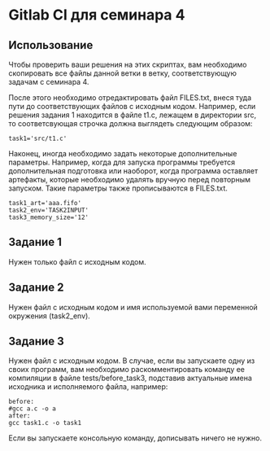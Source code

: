# Gitlab CI для семинара 4

## Использование

Чтобы проверить ваши решения на этих скриптах, вам необходимо скопировать
все файлы данной ветки в ветку, соответствующую задачам с семинара 4.

После этого необходимо отредактировать файл FILES.txt, внеся туда пути до
соответствующих файлов с исходным кодом. Например, если решения задания 1
находится в файле t1.c, лежащем в директории src, то соответсвующая строчка
должна выглядеть следующим образом:

```
task1='src/t1.c'
```

Наконец, иногда необходимо задать некоторые дополнительные параметры.
Например, когда для запуска программы требуется дополнительная подготовка
или наоборот, когда программа оставляет артефакты, которые необходимо
удалять вручную перед повторным запуском. Такие параметры также
прописываются в FILES.txt.

```
task1_art='aaa.fifo'
task2_env='TASK2INPUT'
task3_memory_size='12'
```

## Задание 1

Нужен только файл с исходным кодом.

## Задание 2

Нужен файл с исходным кодом и имя используемой вами переменной окружения
(task2_env).

## Задание 3

Нужен файл с исходным кодом. В случае, если вы запускаете одну из своих
программ, вам необходимо раскомментировать команду ее компиляции в файле
tests/before_task3, подставив актуальные имена исходника и исполняемого
файла, например:

```
before:
#gcc a.c -o a
after:
gcc task1.c -o task1
```

Если вы запускаете консольную команду, дописывать ничего не нужно.
